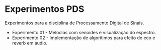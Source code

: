 # Experimentos PDS
Experimentos para a disciplina de Processamento Digital de Sinais.

* Experimento 01 - Melodias com senoides e visualização do espectro.
* Experimento 02 - Implementação de algoritimos para efeito de eco e reverb em áudio.


